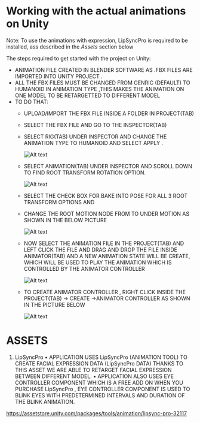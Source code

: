 # Working with the actual animations on Unity

Note: To use the animations with expression, LipSyncPro is required to be installed, ass described in the *Assets* section below

The steps required to get started with the project on Unity:

* ANIMATION FILE CREATED IN BLENDER SOFTWARE AS .FBX FILES ARE IMPORTED INTO UNITY PROJECT .
* ALL THE FBX FILES MUST BE CHANGED FROM GENRIC (DEFAULT) TO HUMANOID IN ANIMATION TYPE ,THIS MAKES THE ANIMATION ON ONE MODEL TO BE RETARGETTED TO DIFFERENT MODEL
* TO DO THAT:
  * UPLOAD/IMPORT THE FBX FILE INSIDE A FOLDER IN  PROJECT(TAB)
  * SELECT THE FBX FILE AND GO TO THE INSPECTOR(TAB)
  * SELECT RIG(TAB) UNDER INSPECTOR AND CHANGE THE ANIMATION TYPE TO HUMANOID  AND SELECT APPLY .
      
      ![Alt text](docs/img/1.jpeg?raw=true "1")
  * SELECT ANIMATION(TAB) UNDER INSPECTOR AND SCROLL DOWN TO FIND ROOT TRANSFORM ROTATION OPTION.
      
      ![Alt text](docs/img/2.jpeg?raw=true "2")
  * SELECT THE CHECK BOX FOR BAKE INTO POSE FOR ALL 3 ROOT TRANSFORM OPTIONS AND 
  * CHANGE THE ROOT MOTION NODE FROM <NONE> TO <ROOT TRANDSFORM> UNDER MOTION AS SHOWN IN THE BELOW PICTURE 
      
      ![Alt text](docs/img/3.jpeg?raw=true "3")
  * NOW SELECT THE ANIMATION FILE IN THE PROJECT(TAB) AND LEFT CLICK THE FILE AND DRAG AND DROP THE FILE INSIDE ANIMATOR(TAB) AND A NEW ANIMATION STATE WILL BE CREATE, WHICH WILL BE USED TO PLAY THE ANIMATION WHICH IS CONTROLLED BY THE ANIMATOR CONTROLLER
      
      ![Alt text](docs/img/4.jpeg?raw=true "4")
  * TO CREATE ANIMATOR CONTROLLER , RIGHT CLICK INSIDE THE PROJECT(TAB) -> CREATE ->ANIMATOR CONTROLLER AS SHOWN IN THE PICTURE BELOW
      
      ![Alt text](docs/img/5.jpeg?raw=true "5")


# ASSETS 
1. LipSyncPro
• APPLICATION USES LipSyncPro (ANIMATION TOOL) TO CREATE FACIAL EXPRESSION DATA (LipSyncPro DATA) THANKS TO THIS ASSET WE ARE ABLE TO RETARGET FACIAL EXPRESSION BETWEEN DIFFERENT MODEL. 
• APPLICATION ALSO USES EYE CONTROLLER COMPONENT WHICH IS A FREE ADD ON WHEN YOU PURCHASE LipSyncPro , EYE CONTROLLER COMPONENT IS USED TO BLINK EYES WITH PREDETERMINED INTERVALS AND DURATION OF THE BLINK ANIMATION.

https://assetstore.unity.com/packages/tools/animation/lipsync-pro-32117
